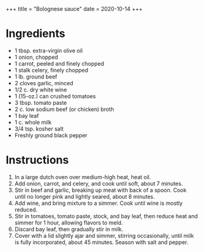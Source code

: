 +++
title = "Bolognese sauce"
date = 2020-10-14
+++
# Ingredients

-   1 tbsp. extra-virgin olive oil
-   1 onion, chopped
-   1 carrot, peeled and finely chopped
-   1 stalk celery, finely chopped
-   1 lb. ground beef
-   2 cloves garlic, minced
-   1/2 c. dry white wine
-   1 (15-oz.) can crushed tomatoes
-   3 tbsp. tomato paste
-   2 c. low sodium beef (or chicken) broth
-   1 bay leaf
-   1 c. whole milk
-   3/4 tsp. kosher salt
-   Freshly ground black pepper

# Instructions

1. In a large dutch oven over medium-high heat, heat oil.
2. Add onion, carrot, and celery, and cook until soft, about 7 minutes.
3. Stir in beef and garlic, breaking up meat with back of a spoon. Cook until no longer pink and lightly seared, about 8 minutes.
4. Add wine, and bring mixture to a simmer. Cook until wine is mostly reduced.
5. Stir in tomatoes, tomato paste, stock, and bay leaf, then reduce heat and simmer for 1 hour, allowing flavors to meld.
6. Discard bay leaf, then gradually stir in milk.
7. Cover with a lid slightly ajar and simmer, stirring occasionally, until milk is fully incorporated, about 45 minutes. Season with salt and pepper.

